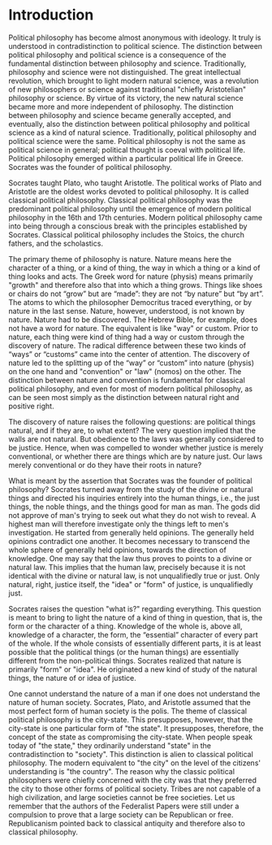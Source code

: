 # Introduction

Political philosophy has become almost anonymous with ideology. It truly is understood in contradistinction to political science. The distinction between political philosophy and political science is a consequence of the fundamental distinction between philosophy and science. Traditionally, philosophy and science were not distinguished. The great intellectual revolution, which brought to light modern natural science, was a revolution of new philosophers or science against traditional "chiefly Aristotelian" philosophy or science. By virtue of its victory, the new natural science became more and more independent of philosophy. The distinction between philosophy and science became generally accepted, and eventually, also the distinction between political philosophy and political science as a kind of natural science. Traditionally, political philosophy and political science were the same. Political philosophy is not the same as political science in general; political thought is coeval with political life. Political philosophy emerged within a particular political life in Greece. Socrates was the founder of political philosophy.

Socrates taught Plato, who taught Aristotle. The political works of Plato and Aristotle are the oldest works devoted to political philosophy. It is called classical political philosophy. Classical political philosophy was the predominant political philosophy until the emergence of modern political philosophy in the 16th and 17th centuries. Modern political philosophy came into being through a conscious break with the principles established by Socrates. Classical political philosophy includes the Stoics, the church fathers, and the scholastics.

The primary theme of philosophy is nature. Nature means here the character of a thing, or a kind of thing, the way in which a thing or a kind of thing looks and acts. The Greek word for nature (physis) means primarily "growth" and therefore also that into which a thing grows. Things like shoes or chairs do not “grow” but are “made”: they are not “by nature” but “by art”. The atoms to which the philosopher Democritus traced everything, or by nature in the last sense. Nature, however, understood, is not known by nature. Nature had to be discovered. The Hebrew Bible, for example, does not have a word for nature. The equivalent is like "way" or custom. Prior to nature, each thing were kind of thing had a way or custom through the discovery of nature. The radical difference between these two kinds of “ways” or “customs” came into the center of attention. The discovery of nature led to the splitting up of the “way” or “custom” into nature (physis) on the one hand and "convention" or "law" (nomos) on the other. The distinction between nature and convention is fundamental for classical political philosophy, and even for most of modern political philosophy, as can be seen most simply as the distinction between natural right and positive right.

The discovery of nature raises the following questions: are political things natural, and if they are, to what extent? The very question implied that the walls are not natural. But obedience to the laws was generally considered to be justice. Hence, when was compelled to wonder whether justice is merely conventional, or whether there are things which are by nature just. Our laws merely conventional or do they have their roots in nature?

What is meant by the assertion that Socrates was the founder of political philosophy? Socrates turned away from the study of the divine or natural things and directed his inquiries entirely into the human things, i.e., the just things, the noble things, and the things good for man as man. The gods did not approve of man's trying to seek out what they do not wish to reveal. A highest man will therefore investigate only the things left to men's investigation. He started from generally held opinions. The generally held opinions contradict one another. It becomes necessary to transcend the whole sphere of generally held opinions, towards the direction of knowledge. One may say that the law thus proves to points to a divine or natural law. This implies that the human law, precisely because it is not identical with the divine or natural law, is not unqualifiedly true or just. Only natural, right, justice itself, the "idea" or "form" of justice, is unqualifiedly just.

Socrates raises the question "what is?" regarding everything. This question is meant to bring to light the nature of a kind of thing in question, that is, the form or the character of a thing. Knowledge of the whole is, above all, knowledge of a character, the form, the “essential” character of every part of the whole. If the whole consists of essentially different parts, it is at least possible that the political things (or the human things) are essentially different from the non-political things. Socrates realized that nature is primarily "form" or "idea". He originated a new kind of study of the natural things, the nature of or idea of justice.

One cannot understand the nature of a man if one does not understand the nature of human society. Socrates, Plato, and Aristotle assumed that the most perfect form of human society is the polis. The theme of classical political philosophy is the city-state. This presupposes, however, that the city-state is one particular form of "the state". It presupposes, therefore, the concept of the state as compromising the city-state. When people speak today of "the state," they ordinarily understand "state" in the contradistinction to "society". This distinction is alien to classical political philosophy. The modern equivalent to "the city" on the level of the citizens' understanding is "the country". The reason why the classic political philosophers were chiefly concerned with the city was that they preferred the city to those other forms of political society. Tribes are not capable of a high civilization, and large societies cannot be free societies. Let us remember that the authors of the Federalist Papers were still under a compulsion to prove that a large society can be Republican or free. Republicanism pointed back to classical antiquity and therefore also to classical philosophy.
